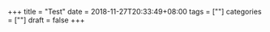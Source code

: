 +++
title = "Test"
date = 2018-11-27T20:33:49+08:00
tags = [""]
categories = [""]
draft = false
+++
